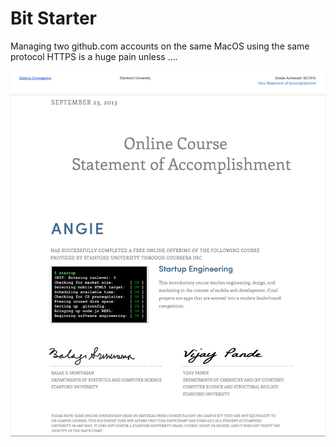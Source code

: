 # Bit Starter

Managing two github.com accounts on the same MacOS using the same protocol HTTPS is a huge pain
unless ....




![Grade](./public/images/grade.png)
![Cert](./public/images/startup-engineering-cert.png)
